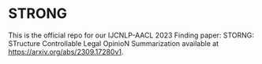 # STRONG
This is the official repo for our IJCNLP-AACL 2023 Finding paper: STORNG: STructure Controllable Legal OpinioN Summarization available at https://arxiv.org/abs/2309.17280v1.


